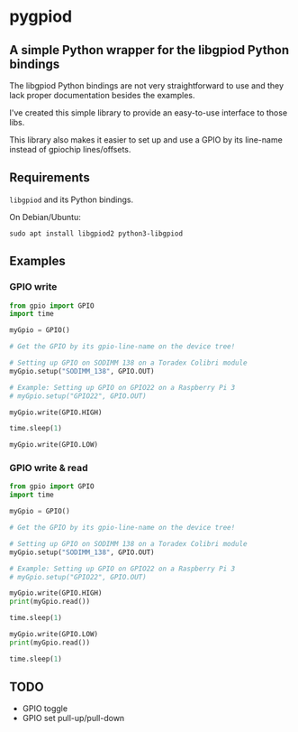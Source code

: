 # pygpiod

## A simple Python wrapper for the libgpiod Python bindings

The libgpiod Python bindings are not very straightforward to use and they lack proper documentation besides the examples.

I've created this simple library to provide an easy-to-use interface to those libs.

This library also makes it easier to set up and use a GPIO by its line-name instead of gpiochip lines/offsets.

## Requirements

`libgpiod` and its Python bindings.

On Debian/Ubuntu:

```
sudo apt install libgpiod2 python3-libgpiod
```

## Examples

### GPIO write

```python
from gpio import GPIO
import time

myGpio = GPIO()

# Get the GPIO by its gpio-line-name on the device tree!

# Setting up GPIO on SODIMM 138 on a Toradex Colibri module
myGpio.setup("SODIMM_138", GPIO.OUT)

# Example: Setting up GPIO on GPIO22 on a Raspberry Pi 3
# myGpio.setup("GPIO22", GPIO.OUT)

myGpio.write(GPIO.HIGH)

time.sleep(1)

myGpio.write(GPIO.LOW)
```

### GPIO write & read

```python
from gpio import GPIO
import time

myGpio = GPIO()

# Get the GPIO by its gpio-line-name on the device tree!

# Setting up GPIO on SODIMM 138 on a Toradex Colibri module
myGpio.setup("SODIMM_138", GPIO.OUT)

# Example: Setting up GPIO on GPIO22 on a Raspberry Pi 3
# myGpio.setup("GPIO22", GPIO.OUT)

myGpio.write(GPIO.HIGH)
print(myGpio.read())

time.sleep(1)

myGpio.write(GPIO.LOW)
print(myGpio.read())

time.sleep(1)
```

## TODO

* GPIO toggle
* GPIO set pull-up/pull-down
